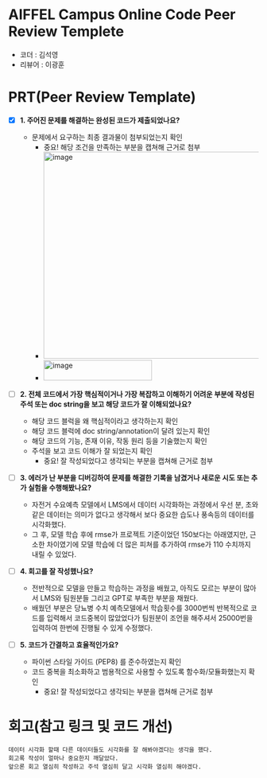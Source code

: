 # AIFFEL Campus Online Code Peer Review Templete
- 코더 : 김석영
- 리뷰어 : 이광훈


# PRT(Peer Review Template)
- [x]  **1. 주어진 문제를 해결하는 완성된 코드가 제출되었나요?**
    - 문제에서 요구하는 최종 결과물이 첨부되었는지 확인
        - 중요! 해당 조건을 만족하는 부분을 캡쳐해 근거로 첨부
        - <img width="579" height="416" alt="image" src="https://github.com/user-attachments/assets/cd1357f3-2337-44e6-89e4-dc1faa4d85cf" />
        - <img width="218" height="41" alt="image" src="https://github.com/user-attachments/assets/bd4f50a5-09c3-4d31-b488-e3765dd59f6b" />


    
- [ ]  **2. 전체 코드에서 가장 핵심적이거나 가장 복잡하고 이해하기 어려운 부분에 작성된 
주석 또는 doc string을 보고 해당 코드가 잘 이해되었나요?**
    - 해당 코드 블럭을 왜 핵심적이라고 생각하는지 확인
    - 해당 코드 블럭에 doc string/annotation이 달려 있는지 확인
    - 해당 코드의 기능, 존재 이유, 작동 원리 등을 기술했는지 확인
    - 주석을 보고 코드 이해가 잘 되었는지 확인
        - 중요! 잘 작성되었다고 생각되는 부분을 캡쳐해 근거로 첨부
        
- [ ]  **3. 에러가 난 부분을 디버깅하여 문제를 해결한 기록을 남겼거나
새로운 시도 또는 추가 실험을 수행해봤나요?**
    - 자전거 수요예측 모델에서 LMS에서 데이터 시각화하는 과정에서 우선 분, 초와 같은 데이터는 의미가 없다고 생각해서 보다 중요한 습도나 풍속등의 데이터를 시각화했다.
    - 그 후, 모델 학습 후에 rmse가 프로젝트 기준이었던 150보다는 아래였지만, 근소한 차이였기에 모델 학습에 더 많은 피쳐를 추가하여 rmse가 110 수치까지 내릴 수 있었다.

        
- [ ]  **4. 회고를 잘 작성했나요?**
      - 전반적으로 모델을 만들고 학습하는 과정을 배웠고, 아직도 모르는 부분이 많아서 LMS와 팀원분들 그리고 GPT로 부족한 부분을 채웠다.
      - 배웠던 부분은 당뇨병 수치 예측모델에서 학습횟수를 3000번씩 반복적으로 코드를 입력해서 코드중복이 많았었다가 팀원분이 조언을 해주셔서 25000번을 입력하여 한번에 진행될 수 있게 수정했다.
     
        
- [ ]  **5. 코드가 간결하고 효율적인가요?**
    - 파이썬 스타일 가이드 (PEP8) 를 준수하였는지 확인
    - 코드 중복을 최소화하고 범용적으로 사용할 수 있도록 함수화/모듈화했는지 확인
        - 중요! 잘 작성되었다고 생각되는 부분을 캡쳐해 근거로 첨부


# 회고(참고 링크 및 코드 개선)
```
데이터 시각화 할때 다른 데이터들도 시각화를 잘 해봐야겠다는 생각을 했다.
회고록 작성이 얼마나 중요한지 깨달았다.
앞으론 회고 열심히 작성하고 주석 열심히 달고 시각화 열심히 해야겠다.
```
